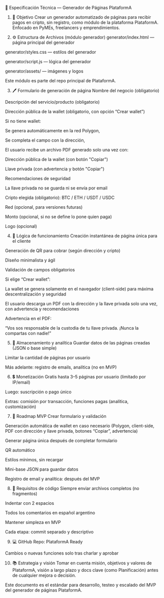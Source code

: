 📝 Especificación Técnica — Generador de Páginas PlataformA

1. 📌 Objetivo
Crear un generador automatizado de páginas para recibir pagos en cripto, sin registro, como módulo de la plataforma PlataformA. Enfocado en PyMEs, freelancers y emprendimientos.

2. ⚙️ Estructura de Archivos (módulo generador)
generator/index.html — página principal del generador

generator/styles.css — estilos del generador

generator/script.js — lógica del generador

generator/assets/ — imágenes y logos

Este módulo es parte del repo principal de PlataformA.

3. 🖊️ Formulario de generación de página
Nombre del negocio (obligatorio)

Descripción del servicio/producto (obligatorio)

Dirección pública de la wallet (obligatorio, con opción “Crear wallet”)

Si no tiene wallet:

Se genera automáticamente en la red Polygon,

Se completa el campo con la dirección,

El usuario recibe un archivo PDF generado solo una vez con:

Dirección pública de la wallet (con botón "Copiar")

Llave privada (con advertencia y botón "Copiar")

Recomendaciones de seguridad

La llave privada no se guarda ni se envía por email

Cripto elegida (obligatorio): BTC / ETH / USDT / USDC

Red (opcional, para versiones futuras)

Monto (opcional, si no se define lo pone quien paga)

Logo (opcional)

4. 🧩 Lógica de funcionamiento
Creación instantánea de página única para el cliente

Generación de QR para cobrar (según dirección y cripto)

Diseño minimalista y ágil

Validación de campos obligatorios

Si elige “Crear wallet”:

La wallet se genera solamente en el navegador (client-side) para máxima descentralización y seguridad

El usuario descarga un PDF con la dirección y la llave privada solo una vez, con advertencia y recomendaciones

Advertencia en el PDF:

“Vos sos responsable de la custodia de tu llave privada. ¡Nunca la compartas con nadie!”

5. 💾 Almacenamiento y analítica
Guardar datos de las páginas creadas (JSON o base simple)

Limitar la cantidad de páginas por usuario

Más adelante: registro de emails, analítica (no en MVP)

6. 💲 Monetización
Gratis hasta 3–5 páginas por usuario (limitado por IP/email)

Luego: suscripción o pago único

Extras: comisión por transacción, funciones pagas (analítica, customización)

7. 🚀 Roadmap MVP
Crear formulario y validación

Generación automática de wallet en caso necesario (Polygon, client-side, PDF con dirección y llave privada, botones “Copiar”, advertencia)

Generar página única después de completar formulario

QR automático

Estilos mínimos, sin recargar

Mini-base JSON para guardar datos

Registro de email y analítica: después del MVP

8. 📝 Requisitos de código
Siempre enviar archivos completos (no fragmentos)

Indentar con 2 espacios

Todos los comentarios en español argentino

Mantener simpleza en MVP

Cada etapa: commit separado y descriptivo

9. 💻 GitHub
Repo: PlataformA Ready

Cambios o nuevas funciones solo tras charlar y aprobar

10. 📚 Estrategia y visión
Tomar en cuenta misión, objetivos y valores de PlataformA,
visión a largo plazo y docs clave (como Planificación) antes de cualquier mejora o decisión.

Este documento es el estándar para desarrollo, testeo y escalado del MVP del generador de páginas PlataformA.

